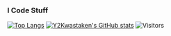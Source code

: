 ### I Code Stuff
[![Top Langs](https://github-readme-stats.vercel.app/api/top-langs/?username=Y2Kwastaken&langs_count=8)](https://github.com/y2kwastaken/github-readme-stats)
[![Y2Kwastaken's GitHub stats](https://github-readme-stats.vercel.app/api?username=Y2Kwastaken)](https://github.com/y2kwastaken/github-readme-stats)
![Visitors](https://visitor-badge.laobi.icu/badge?page_id=y2kwastaken)
